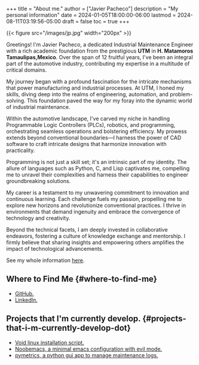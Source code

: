 +++
title = "About me."
author = ["Javier Pacheco"]
description = "My personal information"
date = 2024-01-05T18:00:00-06:00
lastmod = 2024-08-11T03:19:56-05:00
draft = false
toc = true
+++

{{< figure src="/images/jp.jpg" width="200px" >}}

Greetings! I'm Javier Pacheco, a dedicated Industrial Maintenance Engineer with a rich academic foundation from the prestigious **UTM** in **H. Matamoros Tamaulipas,Mexico**. Over the span of 12 fruitful years, I've been an integral part of the automotive industry, contributing my expertise in a multitude of critical domains.

My journey began with a profound fascination for the intricate mechanisms that power manufacturing and industrial processes. At UTM, I honed my skills, diving deep into the realms of engineering, automation, and problem-solving. This foundation paved the way for my foray into the dynamic world of industrial maintenance.

Within the automotive landscape, I've carved my niche in handling Programmable Logic Controllers (PLCs), robotics, and programming, orchestrating seamless operations and bolstering efficiency. My prowess extends beyond conventional boundaries—I harness the power of CAD software to craft intricate designs that harmonize innovation with practicality.

Programming is not just a skill set; it's an intrinsic part of my identity. The allure of languages such as Python, C, and Lisp captivates me, compelling me to unravel their complexities and harness their capabilities to engineer groundbreaking solutions.

My career is a testament to my unwavering commitment to innovation and continuous learning. Each challenge fuels my passion, propelling me to explore new horizons and revolutionize conventional practices. I thrive in environments that demand ingenuity and embrace the convergence of technology and creativity.

Beyond the technical facets, I am deeply invested in collaborative endeavors, fostering a culture of knowledge exchange and mentorship. I firmly believe that sharing insights and empowering others amplifies the impact of technological advancements.

See my whole information [here](/documents/cv.pdf).


## Where to Find Me {#where-to-find-me}

-   [GitHub.](https://github.com/jpachecoxyz)
-   [LinkedIn.](https://www.linkedin.com/in/jpachecom4/)


## Projects that I'm currently develop. {#projects-that-i-m-currently-develop-dot}

-   [Void linux installation script.](https://github.com/engjpacheco/voidstrap)
-   [Noobemacs, a minimal emacs configuration with evil mode.](https://github.com/engjpacheco/noobemacs)
-   [pymetrics, a python gui app to manage maintenance logs.](https://github.com/engjpacheco/pymetrics)
